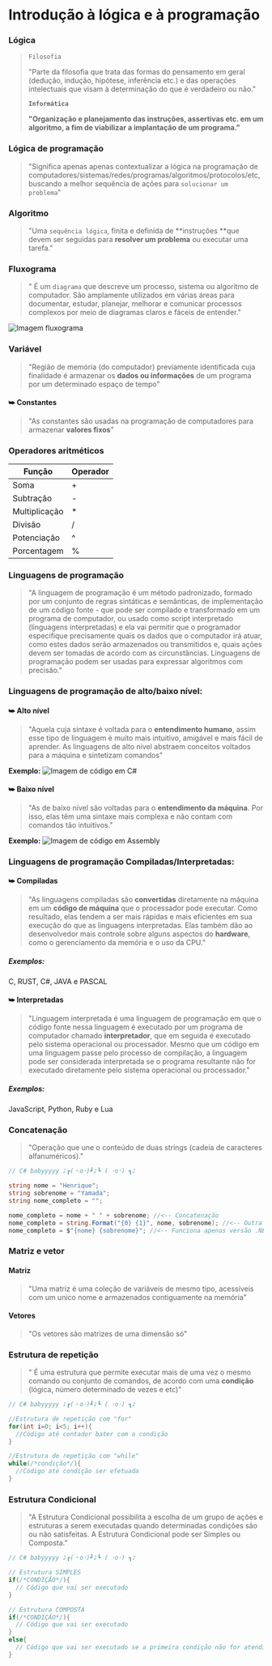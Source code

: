 # Introdução à lógica e à programação

### Lógica
> `Filosofia`
> 
> "Parte da filosofia que trata das formas do pensamento em geral (dedução, indução, hipótese, inferência etc.) e das operações intelectuais que visam à determinação do que é verdadeiro ou não."
> 
> **`Informática`**
> 
> **"Organização e planejamento das instruções, assertivas etc. em um algoritmo, a fim de viabilizar a implantação de um programa."**

### Lógica de programação
> "Significa apenas apenas contextualizar a lógica na programação de computadores/sistemas/redes/programas/algoritmos/protocolos/etc, buscando a melhor sequência de ações para `solucionar um problema`"

### Algoritmo
> "Uma `sequência lógica`, finita e definida de **instruções **que devem ser seguidas para **resolver um problema** ou executar uma tarefa."

### Fluxograma
> " É um `diagrama` que descreve um processo, sistema ou algoritmo de computador. São amplamente utilizados em várias áreas para documentar, estudar, planejar, melhorar e comunicar processos complexos por meio de diagramas claros e fáceis de entender."

![Imagem fluxograma](https://i.pinimg.com/originals/47/14/60/4714607b27f7b9668606674320884ae0.png)

### Variável
> "Região de memória (do computador) previamente identificada cuja finalidade é armazenar os **dados ou informações** de um programa por um determinado espaço de tempo"

#### ⮩ Constantes
> "As constantes são usadas na programação de computadores para armazenar **valores fixos**"

### Operadores aritméticos

Função | Operador
-------- | --------
Soma | +
Subtração | -
Multiplicação | *
Divisão | /
Potenciação | ^
Porcentagem | %

### Linguagens de programação
> "A linguagem de programação é um método padronizado, formado por um conjunto de regras sintáticas e semânticas, de implementação de um código fonte - que pode ser compilado e transformado em um programa de computador, ou usado como script interpretado (linguagens interpretadas) e ela vai permitir que o programador especifique precisamente quais os dados que o computador irá atuar, como estes dados serão armazenados ou transmitidos e, quais ações devem ser tomadas de acordo com as circunstâncias. Linguagens de programação podem ser usadas para expressar algoritmos com precisão."

### Linguagens de programação de alto/baixo nível:

#### ⮩ Alto nível
> "Aquela cuja sintaxe é voltada para o **entendimento humano**, assim esse tipo de linguagem é muito mais intuitivo, amigável e mais fácil de aprender. As linguagens de alto nível abstraem conceitos voltados para a máquina e sintetizam comandos"

**Exemplo:**
![Imagem de código em C#](https://docs.microsoft.com/pt-br/visualstudio/get-started/csharp/media/csharp-console-calculator-switch-code.png?view=vs-2022)

#### ⮩ Baixo nível
>"As de baixo nível são voltadas para o **entendimento da máquina**. Por isso, elas têm uma sintaxe mais complexa e não contam com comandos tão intuitivos."

**Exemplo:**
![Imagem de código em Assembly](https://upload.wikimedia.org/wikipedia/commons/f/f3/Motorola_6800_Assembly_Language.png)

### Linguagens de programação Compiladas/Interpretadas:

#### ⮩ Compiladas
> "As linguagens compiladas são **convertidas** diretamente na máquina em um **código de máquina** que o processador pode executar. Como resultado, elas tendem a ser mais rápidas e mais eficientes em sua execução do que as linguagens interpretadas. Elas também dão ao desenvolvedor mais controle sobre alguns aspectos do **hardware**, como o gerenciamento da memória e o uso da CPU."

##### Exemplos:
C, RUST, C#, JAVA e PASCAL

#### ⮩ Interpretadas
> "Linguagem interpretada é uma linguagem de programação em que o código fonte nessa linguagem é executado por um programa de computador chamado **interpretador**, que em seguida é executado pelo sistema operacional ou processador. Mesmo que um código em uma linguagem passe pelo processo de compilação, a linguagem pode ser considerada interpretada se o programa resultante não for executado diretamente pelo sistema operacional ou processador."

##### Exemplos:
JavaScript, Python, Ruby e Lua

### Concatenação
> "Operação que une o conteúdo de duas strings (cadeia de caracteres alfanuméricos)."

~~~C#
// C# babyyyyy ♪┏(・o･)┛♪┗ ( ･o･) ┓♪

string nome = "Henrique";
string sobrenome = "Yamada";
string nome_completo = "";

nome_completo = nome + " " + sobrenome; //<-- Concatenação
nome_completo = string.Format("{0} {1}", nome, sobrenome); //<-- Outra maneira
nome_completo = $"{nome} {sobrenome}"; //<-- Funciona apenas versão .NET 6 para frente
~~~

### Matriz e vetor

#### Matriz
> "Uma matriz é uma coleção de variáveis de mesmo tipo, acessíveis com um unico nome e armazenados contiguamente na memória"

#### Vetores
> "Os vetores são matrizes de uma dimensão só"

### Estrutura de repetição
> " É uma estrutura que permite executar mais de uma vez o mesmo comando ou conjunto de comandos, de acordo com uma **condição** (lógica, número determinado de vezes e etc)"

~~~C#
// C# babyyyyy ♪┏(・o･)┛♪┗ ( ･o･) ┓♪

//Estrutura de repetição com "for"
for(int i=0; i<5; i++){
  //Código até contador bater com a condição
}

//Estrutura de repetição com "while"
while(/*condição*/){
  //Código até condição ser efetuada
}
~~~

### Estrutura Condicional
> "A Estrutura Condicional possibilita a escolha de um grupo de ações e estruturas a serem executadas quando determinadas condições são ou não satisfeitas. A Estrutura Condicional pode ser Simples ou Composta."

~~~C#
// C# babyyyyy ♪┏(・o･)┛♪┗ ( ･o･) ┓♪

// Estrutura SIMPLES
if(/*CONDIÇÃO*/){
  // Código que vai ser executado
}

// Estrutura COMPOSTA
if(/*CONDIÇÃO*/){
  // Código que vai ser executado
}
else{ 
  // Código que vai ser executado se a primeira condição não for atendida
}
~~~